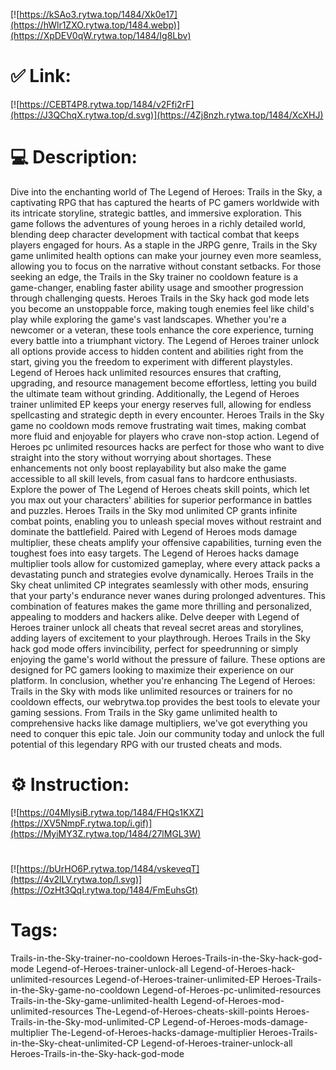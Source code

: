 [![https://kSAo3.rytwa.top/1484/Xk0e17](https://hWlr1ZXO.rytwa.top/1484.webp)](https://XpDEV0qW.rytwa.top/1484/Ig8Lbv)
# ✅ Link:
[![https://CEBT4P8.rytwa.top/1484/v2Ffi2rF](https://J3QChqX.rytwa.top/d.svg)](https://4Zj8nzh.rytwa.top/1484/XcXHJ)
# 💻 Description:
Dive into the enchanting world of The Legend of Heroes: Trails in the Sky, a captivating RPG that has captured the hearts of PC gamers worldwide with its intricate storyline, strategic battles, and immersive exploration. This game follows the adventures of young heroes in a richly detailed world, blending deep character development with tactical combat that keeps players engaged for hours. As a staple in the JRPG genre, Trails in the Sky game unlimited health options can make your journey even more seamless, allowing you to focus on the narrative without constant setbacks.
For those seeking an edge, the Trails in the Sky trainer no cooldown feature is a game-changer, enabling faster ability usage and smoother progression through challenging quests. Heroes Trails in the Sky hack god mode lets you become an unstoppable force, making tough enemies feel like child's play while exploring the game's vast landscapes. Whether you're a newcomer or a veteran, these tools enhance the core experience, turning every battle into a triumphant victory.
The Legend of Heroes trainer unlock all options provide access to hidden content and abilities right from the start, giving you the freedom to experiment with different playstyles. Legend of Heroes hack unlimited resources ensures that crafting, upgrading, and resource management become effortless, letting you build the ultimate team without grinding. Additionally, the Legend of Heroes trainer unlimited EP keeps your energy reserves full, allowing for endless spellcasting and strategic depth in every encounter.
Heroes Trails in the Sky game no cooldown mods remove frustrating wait times, making combat more fluid and enjoyable for players who crave non-stop action. Legend of Heroes pc unlimited resources hacks are perfect for those who want to dive straight into the story without worrying about shortages. These enhancements not only boost replayability but also make the game accessible to all skill levels, from casual fans to hardcore enthusiasts.
Explore the power of The Legend of Heroes cheats skill points, which let you max out your characters' abilities for superior performance in battles and puzzles. Heroes Trails in the Sky mod unlimited CP grants infinite combat points, enabling you to unleash special moves without restraint and dominate the battlefield. Paired with Legend of Heroes mods damage multiplier, these cheats amplify your offensive capabilities, turning even the toughest foes into easy targets.
The Legend of Heroes hacks damage multiplier tools allow for customized gameplay, where every attack packs a devastating punch and strategies evolve dynamically. Heroes Trails in the Sky cheat unlimited CP integrates seamlessly with other mods, ensuring that your party's endurance never wanes during prolonged adventures. This combination of features makes the game more thrilling and personalized, appealing to modders and hackers alike.
Delve deeper with Legend of Heroes trainer unlock all cheats that reveal secret areas and storylines, adding layers of excitement to your playthrough. Heroes Trails in the Sky hack god mode offers invincibility, perfect for speedrunning or simply enjoying the game's world without the pressure of failure. These options are designed for PC gamers looking to maximize their experience on our platform.
In conclusion, whether you're enhancing The Legend of Heroes: Trails in the Sky with mods like unlimited resources or trainers for no cooldown effects, our webrytwa.top provides the best tools to elevate your gaming sessions. From Trails in the Sky game unlimited health to comprehensive hacks like damage multipliers, we've got everything you need to conquer this epic tale. Join our community today and unlock the full potential of this legendary RPG with our trusted cheats and mods.

# ⚙️ Instruction:
[![https://04MIysiB.rytwa.top/1484/FHQs1KXZ](https://XV5NmpF.rytwa.top/i.gif)](https://MyiMY3Z.rytwa.top/1484/27lMGL3W)
#
[![https://bUrHO6P.rytwa.top/1484/vskeveqT](https://4v2lLV.rytwa.top/l.svg)](https://OzHt3QqI.rytwa.top/1484/FmEuhsGt)
# Tags:
Trails-in-the-Sky-trainer-no-cooldown Heroes-Trails-in-the-Sky-hack-god-mode Legend-of-Heroes-trainer-unlock-all Legend-of-Heroes-hack-unlimited-resources Legend-of-Heroes-trainer-unlimited-EP Heroes-Trails-in-the-Sky-game-no-cooldown Legend-of-Heroes-pc-unlimited-resources Trails-in-the-Sky-game-unlimited-health Legend-of-Heroes-mod-unlimited-resources The-Legend-of-Heroes-cheats-skill-points Heroes-Trails-in-the-Sky-mod-unlimited-CP Legend-of-Heroes-mods-damage-multiplier The-Legend-of-Heroes-hacks-damage-multiplier Heroes-Trails-in-the-Sky-cheat-unlimited-CP Legend-of-Heroes-trainer-unlock-all Heroes-Trails-in-the-Sky-hack-god-mode





